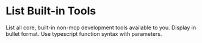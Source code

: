 # List Built-in Tools

List all core, built-in non-mcp development tools available to you. Display in bullet format. Use typescript function syntax with parameters.